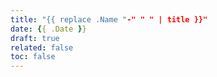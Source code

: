 ```yaml
---
title: "{{ replace .Name "-" " " | title }}"
date: {{ .Date }}
draft: true
related: false
toc: false
---
```


